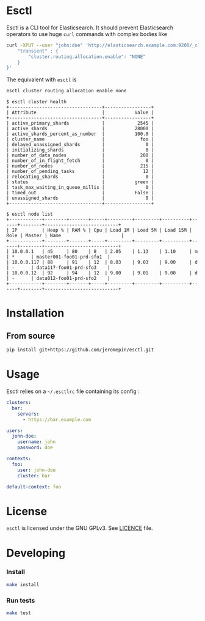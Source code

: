 # Esctl

Esctl is a CLI tool for Elasticsearch. It should prevent Elasticsearch operators to use huge `curl` commands with complex bodies like

```bash
curl -XPUT --user "john:doe" 'http://elasticsearch.example.com:9200/_cluster/settings' -d '{
    "transient" : {
        "cluster.routing.allocation.enable": "NONE"
    }
}'
```

The equivalent with `esctl` is

```bash
esctl cluster routing allocation enable none
```

```
$ esctl cluster health
+----------------------------------+-----------------+
| Attribute                        |           Value |
+----------------------------------+-----------------+
| active_primary_shards            |            2545 |
| active_shards                    |           28000 |
| active_shards_percent_as_number  |           100.0 |
| cluster_name                     |             foo |
| delayed_unassigned_shards        |               0 |
| initializing_shards              |               0 |
| number_of_data_nodes             |             200 |
| number_of_in_flight_fetch        |               0 |
| number_of_nodes                  |             215 |
| number_of_pending_tasks          |              12 |
| relocating_shards                |               0 |
| status                           |           green |
| task_max_waiting_in_queue_millis |               0 |
| timed_out                        |           False |
| unassigned_shards                |               0 |
+----------------------------------+-----------------+
```

```
$ esctl node list
+------------+--------+-------+-----+---------+---------+----------+------+--------+---------------------------+
| IP         | Heap % | RAM % | Cpu | Load 1M | Load 5M | Load 15M | Role | Master | Name                      |
+------------+--------+-------+-----+---------+---------+----------+------+--------+---------------------------+
| 10.0.0.1   | 45     | 80    | 8   | 2.05    | 1.13    | 1.10     | m    | *      | master001-foo01-prd-sfo1  |
| 10.0.0.117 | 88     | 91    | 12  | 8.03    | 9.03    | 9.00     | d    | -      | data117-foo01-prd-sfo3    |
| 10.0.0.12  | 92     | 94    | 12  | 9.00    | 9.01    | 9.00     | d    | -      | data012-foo01-prd-sfo2    |
+------------+--------+-------+-----+---------+---------+----------+------+--------+---------------------------+
```


# Installation

## From source

```bash
pip install git+https://github.com/jeromepin/esctl.git
```

# Usage

Esctl relies on a `~/.esctlrc` file containing its config :

```yaml
clusters:
  bar:
    servers:
      - https://bar.example.com

users:
  john-doe:
    username: john
    password: doe

contexts:
  foo:
    user: john-doe
    cluster: bar

default-context: foo
```

# License

`esctl` is licensed under the GNU GPLv3. See [LICENCE](https://github.com/jeromepin/esctl/blob/master/LICENSE) file.

# Developing

### Install

```bash
make install
```

### Run tests

```bash
make test
```
